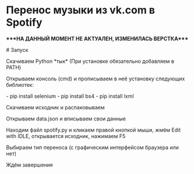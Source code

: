 # Перенос музыки из vk.com в Spotify
<p><b>***НА ДАННЫЙ МОМЕНТ НЕ АКТУАЛЕН, ИЗМЕНИЛАСЬ ВЕРСТКА***</b></p>
# Запуск
<p>Скачиваем Python *тык* (При установке обязательно добавляем в PATH)</p>
<p>Открываем консоль (cmd) и прописываем в неё установку следующих библиотек:</p>
- pip install selenium
- pip install bs4
- pip install lxml
<p>Скачиваем исходник и распаковываем</p>
<p>Открываем data.json и вписываем свои данные</p>
<p>Находим файл spotify.py и кликаем правой кнопкой мыши, жмём Edit with IDLE, открывается исходник, нажимаем F5</p>
<p>Выбираем тип переноса (с графическим интерфейсом браузера или нет)</p>
<p>Ждём завершения</p>

